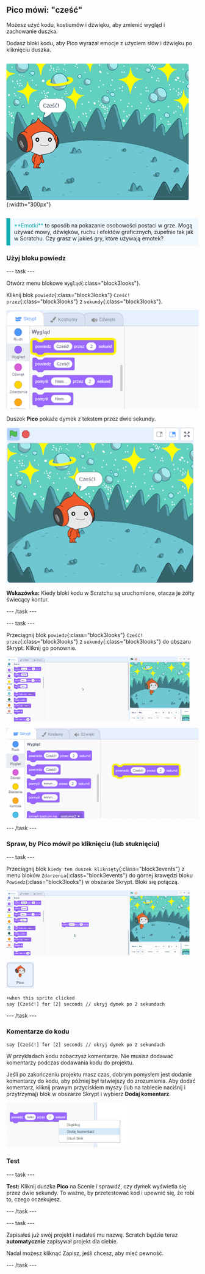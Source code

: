 ## Pico mówi: "cześć"

<div style="display: flex; flex-wrap: wrap">
<div style="flex-basis: 200px; flex-grow: 1; margin-right: 15px;">
Możesz użyć kodu, kostiumów i dźwięku, aby zmienić wygląd i zachowanie duszka. 
  
Dodasz bloki kodu, aby Pico wyrażał emocje z użyciem słów i dźwięku po kliknięciu duszka.
</div>
<div>

![Duszek Pico mówiący „Cześć!”](images/pico-step2.png){:width="300px"}

</div>
</div>

<p style="border-left: solid; border-width:10px; border-color: #0faeb0; background-color: aliceblue; padding: 10px;">
<span style="color: #0faeb0">**Emotki**</span> to sposób na pokazanie osobowości postaci w grze. Mogą używać mowy, dźwięków, ruchu i efektów graficznych, zupełnie tak jak w Scratchu. Czy grasz w jakieś gry, które używają emotek?
</p>

### Użyj bloku powiedz

--- task ---

Otwórz menu blokowe `Wygląd`{:class="block3looks"}.

Kliknij blok `powiedz`{:class="block3looks"} `Cześć!` `przez`{:class="block3looks"} `2` `sekundy`{:class="block3looks"}.

![„Powiedz Cześć! przez 2 sekundy blok otoczony jest świecącą żółtą obwódką.](images/pico-say-hello-blocks-menu.png)

Duszek **Pico** pokaże dymek z tekstem przez dwie sekundy.

![Duszek Pico z tekstem "Cześć!" w dymku.](images/pico-say-hello-stage.png)

**Wskazówka:** Kiedy bloki kodu w Scratchu są uruchomione, otacza je żółty świecący kontur.

--- /task ---

--- task ---

Przeciągnij blok `powiedz`{:class="block3looks"} `Cześć!` `przez`{:class="block3looks"} `2` `sekundy`{:class="block3looks"} do obszaru Skrypt. Kliknij go ponownie.

![Przeciąganie bloku "powiedz" to obszaru Skrypt i kliknięcie by go uruchomić.](images/pico-drag-say.gif)

![Blok "powiedz" został przeciągnięty do obszaru Skrypt. Blok kodu jest otoczony świecącym żółtym konturem.](images/pico-drag-say.png)

--- /task ---

### Spraw, by Pico mówił po kliknięciu (lub stuknięciu)

--- task ---

Przeciągnij blok `kiedy ten duszek kliknięty`{:class="block3events"} z menu bloków `Zdarzenia`{:class="block3events"} do górnej krawędzi bloku `Powiedz`{:class="block3looks"} w obszarze Skrypt. Bloki się połączą.

![Bloki kodu łączą się, animacja. Kiedy Pico zostanie kliknięty, mówi "Cześć!" przez dwie sekundy.](images/pico-snap-together.gif)

![Duszek Pico.](images/pico-sprite.png)

```blocks3
+when this sprite clicked
say [Cześć!] for [2] seconds // ukryj dymek po 2 sekundach
```

--- /task ---

### Komentarze do kodu

```blocks3
say [Cześć!] for [2] seconds // ukryj dymek po 2 sekundach
```
W przykładach kodu zobaczysz komentarze. Nie musisz dodawać komentarzy podczas dodawania kodu do projektu.

Jeśli po zakończeniu projektu masz czas, dobrym pomysłem jest dodanie komentarzy do kodu, aby później był łatwiejszy do zrozumienia. Aby dodać komentarz, kliknij prawym przyciskiem myszy (lub na tablecie naciśnij i przytrzymaj) blok w obszarze Skrypt i wybierz **Dodaj komentarz**.

![Wyskakujące menu, które pojawia się po kliknięciu bloku prawym przyciskiem myszy. Wybrano opcję „Dodaj komentarz”.](images/add-comment.png)

### Test

--- task ---

**Test:** Kliknij duszka **Pico** na Scenie i sprawdź, czy dymek wyświetla się przez dwie sekundy. To ważne, by przetestować kod i upewnić się, że robi to, czego oczekujesz.

--- /task ---

--- task ---

Zapisałeś już swój projekt i nadałeś mu nazwę. Scratch będzie teraz **automatycznie** zapisywał projekt dla ciebie.

Nadal możesz kliknąć Zapisz, jeśli chcesz, aby mieć pewność.

--- /task ---
